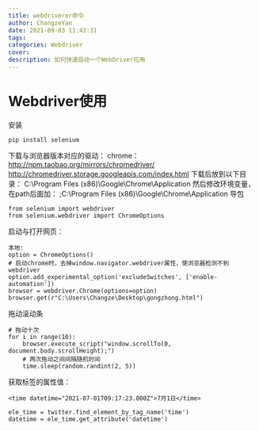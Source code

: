 ```yaml
---
title: webdriverer命令
author: ChangzeYan
date: 2021-09-03 11:43:31
tags:
categories: Webdriver
cover:
description: 如何快速启动一个WebDriver应用
---
```


# Webdriver使用
安装
```
pip install selenium
```

下载与浏览器版本对应的驱动：
chrome：
http://npm.taobao.org/mirrors/chromedriver/
http://chromedriver.storage.googleapis.com/index.html
下载后放到以下目录：
C:\Program Files (x86)\Google\Chrome\Application
然后修改环境变量，在path后面加：
;C:\Program Files (x86)\Google\Chrome\Application
导包
```
from selenium import webdriver
from selenium.webdriver import ChromeOptions
```

启动与打开网页：
```
本地:
option = ChromeOptions()
# 启动chrome时，去掉window.navigator.webdriver属性，使浏览器检测不到webdriver
option.add_experimental_option('excludeSwitches', ['enable-automation'])
browser = webdriver.Chrome(options=option)
browser.get(r"C:\Users\Changze\Desktop\gongzhong.html")
```

拖动滚动条
```
# 拖动十次
for i in range(10):
    browser.execute_script("window.scrollTo(0, document.body.scrollHeight);")
    # 两次拖动之间间隔随机时间
    time.sleep(random.randint(2, 5))
```

获取标签的属性值：
```
<time datetime="2021-07-01T09:17:23.000Z">7月1日</time>

ele_time = twitter.find_element_by_tag_name('time')
datetime = ele_time.get_attribute('datetime')
```